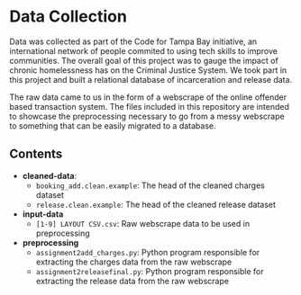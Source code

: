 # Data Collection
Data was collected as part of the Code for Tampa Bay initiative, an international network of people commited to using tech skills to improve communities. The overall goal of this project was to gauge the impact of chronic homelessness has on the Criminal Justice System. We took part in this project and built a relational database of incarceration and release data.  

The raw data came to us in the form of a webscrape of the online offender based transaction system. The files included in this repository are intended to showcase the preprocessing necessary to go from a messy webscrape to something that can be easily migrated to a database.


## Contents

- **cleaned-data**:
	* `booking_add.clean.example`: The head of the cleaned charges dataset
	* `release.clean.example`: The head of the cleaned release dataset
- **input-data**
	* `[1-9] LAYOUT CSV.csv`: Raw webscrape data to be used in preprocessing
- **preprocessing**
	* `assignment2add_charges.py`: Python program responsible for extracting the charges data from the raw webscrape
	* `assignment2releasefinal.py`: Python program responsible for extracting the release data from the raw webscrape


